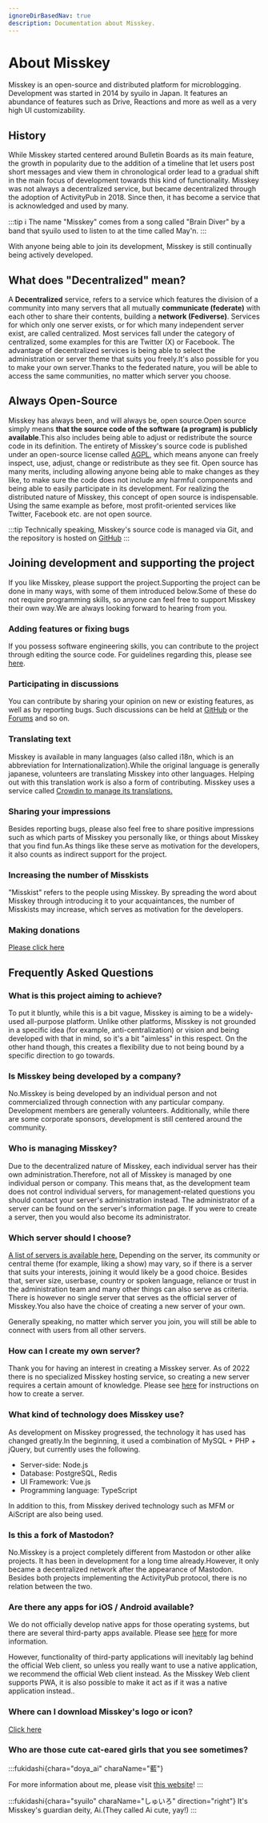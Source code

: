 ```yaml
---
ignoreDirBasedNav: true
description: Documentation about Misskey.
---
```


# About Misskey

Misskey is an open-source and distributed platform for microblogging.
Development was started in 2014 by syuilo in Japan.
It features an abundance of features such as Drive, Reactions and more as well as a very high UI customizability.

## History

While Misskey started centered around Bulletin Boards as its main feature, the growth in popularity due to the addition of a timeline that let users post short messages and view them in chronological order lead to a gradual shift in the main focus of development towards this kind of functionality.
Misskey was not always a decentralized service, but became decentralized through the adoption of ActivityPub in 2018. Since then, it has become a service that is acknowledged and used by many.

:::tip
ℹ️ The name "Misskey" comes from a song called "Brain Diver" by a band that syuilo used to listen to at the time called May'n.
:::

With anyone being able to join its development, Misskey is still continually being actively developed.

## What does "Decentralized" mean?

A <b>Decentralized</b> service, refers to a service which features the division of a community into many servers that all mutually <b>communicate (federate)</b> with each other to share their contents, building a <b>network (Fediverse)</b>.
Services for which only one server exists, or for which many independent server exist, are called centralized. Most services fall under the category of centralized, some examples for this are Twitter (X) or Facebook.
The advantage of decentralized services is being able to select the administration or server theme that suits you freely.It's also possible for you to make your own server.Thanks to the federated nature, you will be able to access the same communities, no matter which server you choose.

## Always Open-Source

Misskey has always been, and will always be, open source.Open source simply means <b>that the source code of the software (a program) is publicly available</b>.This also includes being able to adjust or redistribute the source code in its definition.
The entirety of Misskey's source code is published under an open-source license called [AGPL](https://github.com/misskey-dev/misskey/blob/develop/LICENSE), which means anyone can freely inspect, use, adjust, change or redistribute as they see fit.
Open source has many merits, including allowing anyone being able to make changes as they like, to make sure the code does not include any harmful components and being able to easily participate in its development.
For realizing the distributed nature of Misskey, this concept of open source is indispensable.
Using the same example as before, most profit-oriented services like Twitter, Facebook etc. are not open source.

:::tip
Technically speaking, Misskey's source code is managed via Git, and the repository is hosted on [GitHub](https://github.com/misskey-dev)
:::

## Joining development and supporting the project

If you like Misskey, please support the project.Supporting the project can be done in many ways, with some of them introduced below\.Some of these do not require programming skills, so anyone can feel free to support Misskey their own way.We are always looking forward to hearing from you.

### Adding features or fixing bugs

If you possess software engineering skills, you can contribute to the project through editing the source code.
For guidelines regarding this, please see [here](https://github.com/misskey-dev/misskey/blob/develop/CONTRIBUTING.md).

### Participating in discussions

You can contribute by sharing your opinion on new or existing features, as well as by reporting bugs.
Such discussions can be held at [GitHub](https://github.com/misskey-dev) or the [Forums](https://forum.misskey.io/) and so on.

### Translating text

Misskey is available in many languages (also called i18n, which is an abbreviation for Internationalization).While the original language is generally japanese, volunteers are translating Misskey into other languages.
Helping out with this translation work is also a form of contributing.
Misskey uses a service called [Crowdin to manage its translations.](https://crowdin.com/project/misskey)

### Sharing your impressions

Besides reporting bugs, please also feel free to share positive impressions such as which parts of Misskey you personally like, or things about Misskey that you find fun.As things like these serve as motivation for the developers, it also counts as indirect support for the project.

### Increasing the number of Misskists

"Misskist" refers to the people using Misskey.
By spreading the word about Misskey through introducing it to your acquaintances, the number of Misskists may increase, which serves as motivation for the developers.

### Making donations

[Please click here](/docs/for-users/resources/donate/)

## Frequently Asked Questions

### What is this project aiming to achieve?

To put it bluntly, while this is a bit vague, Misskey is aiming to be a widely-used all-purpose platform.
Unlike other platforms, Misskey is not grounded in a specific idea (for example, anti-centralization) or vision and being developed with that in mind, so it's a bit "aimless" in this respect.
On the other hand though, this creates a flexibility due to not being bound by a specific direction to go towards.

<!-- TODO: ここにロードマップへのリンク -->

### Is Misskey being developed by a company?

No.Misskey is being developed by an individual person and not commercialized through connection with any particular company.
Development members are generally volunteers.
Additionally, while there are some corporate sponsors, development is still centered around the community.

### Who is managing Misskey?

Due to the decentralized nature of Misskey, each individual server has their own administration.Therefore, not all of Misskey is managed by one individual person or company.
This means that, as the development team does not control individual servers, for management-related questions you should contact your server's administration instead.
The administrator of a server can be found on the server's information page.
If you were to create a server, then you would also become its administrator.

### Which server should I choose?

[A list of servers is available here.](/servers/)
Depending on the server, its community or central theme (for example, liking a show) may vary, so if there is a server that suits your interests, joining it would likely be a good choice.
Besides that, server size, userbase, country or spoken language, reliance or trust in the administration team and many other things can also serve as criteria.
There is however no single server that serves as the official server of Misskey.You also have the choice of creating a new server of your own.

Generally speaking, no matter which server you join, you will still be able to connect with users from all other servers.

### How can I create my own server?

Thank you for having an interest in creating a Misskey server.
As of 2022 there is no specialized Misskey hosting service, so creating a new server requires a certain amount of knowledge.
Please see [here](/docs/for-admin/install/) for instructions on how to create a server.

### What kind of technology does Misskey use?

As development on Misskey progressed, the technology it has used has changed greatly.In the beginning, it used a combination of MySQL + PHP + jQuery, but currently uses the following.

- Server-side: Node.js
- Database: PostgreSQL, Redis
- UI Framework: Vue.js
- Programming language: TypeScript

In addition to this, from Misskey derived technology such as MFM or AiScript are also being used.

### Is this a fork of Mastodon?

No.Misskey is a project completely different from Mastodon or other alike projects.
It has been in development for a long time already.However, it only became a decentralized network after the appearance of Mastodon.
Besides both projects implementing the ActivityPub protocol, there is no relation between the two.

### Are there any apps for iOS / Android available?

We do not officially develop native apps for those operating systems, but there are several third-party apps available.
Please see [here](/docs/for-users/resources/apps/) for more information.

However, functionality of third-party applications will inevitably lag behind the official Web client, so unless you really want to use a native application, we recommend the official Web client instead.
As the Misskey Web client supports PWA, it is also possible to make it act as if it was a native application instead..

### Where can I download Misskey's logo or icon?

[Click here](/brand-assets/)

### Who are those cute cat-eared girls that you see sometimes?

:::fukidashi{chara="doya_ai" charaName="藍"}

For more information about me, please visit [this website](https://xn--931a.moe/)!
:::

:::fukidashi{chara="syuilo" charaName="しゅいろ" direction="right"}
It's Misskey's guardian deity, Ai.(They called Ai cute, yay!)
:::
